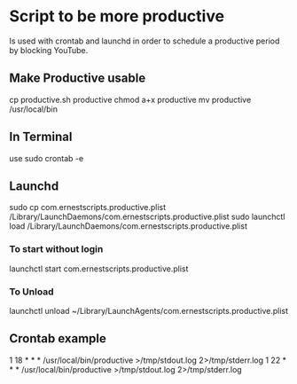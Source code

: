 # Script to be more productive
Is used with crontab and launchd in order to schedule a productive period by blocking YouTube.

## Make Productive usable
cp productive.sh productive
chmod a+x productive
mv productive /usr/local/bin

## In Terminal
use sudo crontab -e

## Launchd
sudo cp com.ernestscripts.productive.plist /Library/LaunchDaemons/com.ernestscripts.productive.plist
sudo launchctl load /Library/LaunchDaemons/com.ernestscripts.productive.plist
### To start without login
launchctl start com.ernestscripts.productive.plist

### To Unload
launchctl unload ~/Library/LaunchAgents/com.ernestscripts.productive.plist

## Crontab example
1 18 * * * /usr/local/bin/productive >/tmp/stdout.log 2>/tmp/stderr.log
1 22 * * * /usr/local/bin/productive >/tmp/stdout.log 2>/tmp/stderr.log
